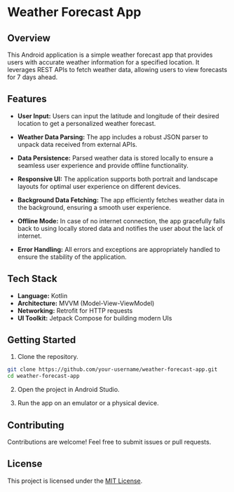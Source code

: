 # Weather Forecast App

## Overview

This Android application is a simple weather forecast app that provides users with accurate weather information for a specified location. It leverages REST APIs to fetch weather data, allowing users to view forecasts for 7 days ahead.

## Features

- **User Input:** Users can input the latitude and longitude of their desired location to get a personalized weather forecast.

- **Weather Data Parsing:** The app includes a robust JSON parser to unpack data received from external APIs.

- **Data Persistence:** Parsed weather data is stored locally to ensure a seamless user experience and provide offline functionality.

- **Responsive UI:** The application supports both portrait and landscape layouts for optimal user experience on different devices.

- **Background Data Fetching:** The app efficiently fetches weather data in the background, ensuring a smooth user experience.

- **Offline Mode:** In case of no internet connection, the app gracefully falls back to using locally stored data and notifies the user about the lack of internet.

- **Error Handling:** All errors and exceptions are appropriately handled to ensure the stability of the application.

## Tech Stack

- **Language:** Kotlin
- **Architecture:** MVVM (Model-View-ViewModel)
- **Networking:** Retrofit for HTTP requests
- **UI Toolkit:** Jetpack Compose for building modern UIs

## Getting Started

1. Clone the repository.

```bash
git clone https://github.com/your-username/weather-forecast-app.git
cd weather-forecast-app
```

2. Open the project in Android Studio.

3. Run the app on an emulator or a physical device.

## Contributing

Contributions are welcome! Feel free to submit issues or pull requests.

## License

This project is licensed under the [MIT License](LICENSE).
